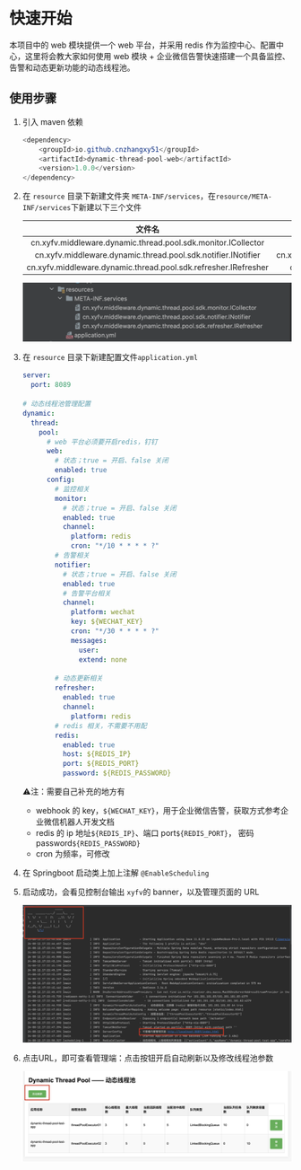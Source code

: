 # 快速开始

本项目中的 web 模块提供一个 web 平台，并采用 redis 作为监控中心、配置中心，这里将会教大家如何使用 web 模块 + 企业微信告警快速搭建一个具备监控、告警和动态更新功能的动态线程池。

## 使用步骤

1. 引入 maven 依赖

   ```java
   <dependency>
       <groupId>io.github.cnzhangxy51</groupId>
       <artifactId>dynamic-thread-pool-web</artifactId>
       <version>1.0.0</version>
   </dependency>
   ```

2. 在 `resource` 目录下新建文件夹 `META-INF/services`，在`resource/META-INF/services`下新建以下三个文件

   |                            文件名                            |                           文件内容                           |
   | :----------------------------------------------------------: | :----------------------------------------------------------: |
   | cn.xyfv.middleware.dynamic.thread.pool.sdk.monitor.ICollector | cn.xyfv.middleware.dynamic.thread.pool.sdk.monitor.impl.RedisCollector |
   | cn.xyfv.middleware.dynamic.thread.pool.sdk.notifier.INotifier | cn.xyfv.middleware.dynamic.thread.pool.sdk.notifier.webhook.impl.WechatNotifier |
   | cn.xyfv.middleware.dynamic.thread.pool.sdk.refresher.IRefresher | cn.xyfv.middleware.dynamic.thread.pool.sdk.refresher.impl.RedisRefresher |

   ![image-20240812163132345](img/image-20240812163132345.png)

3. 在 `resource` 目录下新建配置文件`application.yml`

   ```yml
   server:
     port: 8089
   
   # 动态线程池管理配置
   dynamic:
     thread:
       pool:
         # web 平台必须要开启redis，钉钉
         web:
           # 状态；true = 开启、false 关闭
           enabled: true
         config:
           # 监控相关
           monitor:
             # 状态；true = 开启、false 关闭
             enabled: true
             channel:
               platform: redis
               cron: "*/10 * * * * ?"
           # 告警相关
           notifier:
             # 状态；true = 开启、false 关闭
             enabled: true
             # 告警平台相关
             channel:
               platform: wechat
               key: ${WECHAT_KEY}
               cron: "*/30 * * * * ?"
               messages:
                 user:
                 extend: none
   
           # 动态更新相关
           refresher:
             enabled: true
             channel:
               platform: redis
           # redis 相关，不需要不用配
           redis:
             enabled: true
             host: ${REDIS_IP}
             port: ${REDIS_PORT}
             password: ${REDIS_PASSWORD}
   
   ```

   ⚠️注：需要自己补充的地方有

   - webhook 的 key，`${WECHAT_KEY}`，用于企业微信告警，获取方式参考企业微信机器人开发文档
   - redis 的 ip 地址`${REDIS_IP}`、端口 port`${REDIS_PORT}`， 密码 password`${REDIS_PASSWORD}`
   - cron 为频率，可修改

3. 在 Springboot 启动类上加上注解 `@EnableScheduling`

4. 启动成功，会看见控制台输出 `xyfv`的 banner，以及管理页面的 URL

   ![image-20240812172707068](img/image-20240812172707068.png)

5. 点击URL，即可查看管理端：点击按钮开启自动刷新以及修改线程池参数

   ![image-20240812173109196](img/image-20240812173109196.png)
